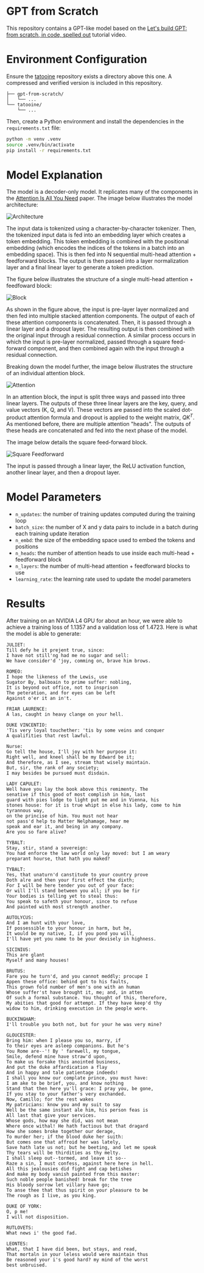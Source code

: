 # GPT from Scratch
This repository contains a GPT-like model based on the [Let's build GPT: from scratch, in code, spelled out](https://www.youtube.com/watch?v=kCc8FmEb1nY) tutorial video.


# Environment Configuration
Ensure the [tatooine](https://github.com/atkinssamuel/tatooine) repository exists a directory above this one. A compressed and verified version is included in this repository.

```
├── gpt-from-scratch/
│   └── ...
└── tatooine/
    └── ...
```

Then, create a Python environment and install the dependencies in the `requirements.txt` file:

```bash
python -m venv .venv
source .venv/bin/activate
pip install -r requirements.txt
```

# Model Explanation
The model is a decoder-only model. It replicates many of the components in the [Attention Is All You Need](https://1drv.ms/b/s!Aq54YqVxo3iF5THdwn7HwvjWkFrY?e=Pggt31) paper. The image below illustrates the model architecture:

![Architecture](images/architecture.png)

The input data is tokenized using a character-by-character tokenizer. Then, the tokenized input data is fed into an embedding layer which creates a token embedding. This token embedding is combined with the positional embedding (which encodes the indices of the tokens in a batch into an embedding space). This is then fed into N sequential multi-head attention + feedforward blocks. The output is then passed into a layer normalization layer and a final linear layer to generate a token prediction. 

The figure below illustrates the structure of a single multi-head attention + feedfoward block:

![Block](images/block.png)

As shown in the figure above, the input is pre-layer layer normalized and then fed into multiple stacked attention components. The output of each of these attention components is concatenated. Then, it is passed through a linear layer and a dropout layer. The resulting output is then combined with the original input through a residual connection. A similar process occurs in which the input is pre-layer normalized, passed through a square feed-forward component, and then combined again with the input through a residual connection. 

Breaking down the model further, the image below illustrates the structure of an individual attention block.

![Attention](images/attention.png)

In an attention block, the input is split three ways and passed into three linear layers. The outputs of these three linear layers are the key, query, and value vectors (K, Q, and V). These vectors are passed into the scaled dot-product attention formula and dropout is applied to the weight matrix, $QK^T$. As mentioned before, there are multiple attention "heads". The outputs of these heads are concatenated and fed into the next phase of the model.

The image below details the square feed-forward block.

![Square Feedforward](images/square-ffwd.png)

The input is passed through a linear layer, the ReLU activation function, another linear layer, and then a dropout layer. 

# Model Parameters

- `n_updates`: the number of training updates computed during the training loop
- `batch_size`: the number of X and y data pairs to include in a batch during each training update iteration
- `n_embd`: the size of the embedding space used to embed the tokens and positions
- `n_heads`: the number of attention heads to use inside each multi-head + feedforward block
- `n_layers`: the number of multi-head attention + feedforward blocks to use
- `learning_rate`: the learning rate used to update the model parameters

# Results

After training on an NVIDIA L4 GPU for about an hour, we were able to achieve a training loss of 1.1357 and a validation loss of 1.4723. Here is what the model is able to generate:

```
JULIET:
Till defy he it prejent true, since:
I have not still'ng had me no sugar and sell:
We have consider'd 'joy, comming on, brave him brows.

ROMEO:
I hope the likeness of the Lewis, use
Sugator By, balboain to prime suffer: nobling,
It is beyond out office, not to insprison
The peteration, and for eyes can be left
Against o'er it an in't.

FRIAR LAURENCE:
A las, caught in heavy clange on your hell.

DUKE VINCENTIO:
'Tis very loyal touchether: 'tis by some veins and conquer
A qualifities that rest lawful.

Nurse:
Go tell the house, I'll joy with her purpose it:
Right well, and kneel shall be my Edward be it;
And therefore, as I see, stream that wisely maintain.
But, sir, the rank of any society;
I may besides be pursued must disdain.

LADY CAPULET:
Well have you lay the book above this remimenty. The
senative if this good of most complish in him, last
guard with pies lodge to light put me and in Vienna, his
stones house: for it is true whipt in else his lady, come to him tyrannous way,
on the princise of him. You must not hear
not pass'd help to Matter Nelphamage, hear me
speak and ear it, and being in any company.
Are you so fare alive?

TYBALT:
Stay, stir, stand a sovereign:
You had enforce the law world only lay moved: but I am weary
preparant hourse, that hath you maked?

TYBALT:
Yes, that unaturn'd canstitude to your country prove
Doth alre and then your first effect the dixth;
For I will be here tender you out of your face:
Or will I'll stand between you all; if you be fir
Your bodies is telling yet to steal thus:
You speak to safeth your honour, since to refuse
And painted with most strength another.

AUTOLYCUS:
And I am hunt with your love,
If possessible to your honour in harm, but he,
It would be my native, I, if you pond you will,
I'll have yet you name to be your devisely in highness.

SICINIUS:
This are glant
Myself and many houses!

BRUTUS:
Fare you he turn'd, and you cannot meddly: procupe I
Appen these office: behind got to his faults,
This grown fold number of men's one with an human
Whose suffer'st have brought it, me; and, in atten
Of such a formal substance. You thought of this, therefore,
My abities that good for attempt. If they have keep'd thy
widow to him, drinking execution in the people wore.

BUCKINGHAM:
I'll trouble you both not, but for your he was very mine?

GLOUCESTER:
Bring him: when I please you so, marry, if
To their eyes are asleep companions. But he's
You Rome are--'! By ' farewell, my tongue,
Smile, defend mine have straw'd upon,
To make us forsake this anointed business,
And put the duke affardication a flay
And in happy and tale patientage indeeds!
I shall you know our complate prince, you must have:
I am ake to be brief, you, and know nothing
Stand that then here yu'll grace: I pray you, be gone,
If you stay to your father's very exchanded.
Now, Camillo; for the rest wakes
My patricians: know you and my suit to say
Well be the same instant ale him, his person feas is
All last that give your services.
Whose gods, how may she did, was not mean
Where once withal! He hath factious but that dragard
How she somes broke together our derage,
To murder her; if the blood duke her suith:
But comes one that affroid her was lately,
Save hath late us not; but he beeting, and let me speak
Thy tears will be thirdities as thy melty.
I shall sleep out--tormed, and leave it so--
Raze a sin, I must confess, against here here in hell.
All this jealousies did fight and cap betishes
And make my body vanish painted from this master:
Such noble people banished! break for the tree
His bloody sorrow let villary have go;
To anse thee that thus spirit on your pleasure to be
The rough as I live, as you king.

DUKE OF YORK:
O, p me!
I will not disposition.

RUTLOVETS:
What news i' the good fad.

LEONTES:
What, that I have did been, but stays, and read,
That mortaln in your leless would were maintain thus
Be reasoned your i's good hard? my mind of the worst
best unbruised.
```